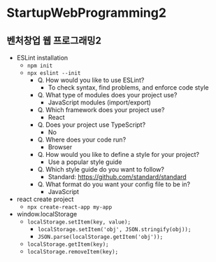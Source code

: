 # StartupWebProgramming2
## 벤처창업 웹 프로그래밍2
* ESLint installation
  * `npm init`
  * `npx eslint --init`
    * Q. How would you like to use ESLint?
      * To check syntax, find problems, and enforce code style
    * Q. What type of modules does your project use?
      * JavaScript modules (import/export)
    * Q. Which framework does your project use?
      * React
    * Q. Does your project use TypeScript?
      * No
    * Q. Where does your code run?
      * Browser
    * Q. How would you like to define a style for your project?
      * Use a popular style guide
    * Q. Which style guide do you want to follow?
      * Standard: https://github.com/standard/standard
    * Q. What format do you want your config file to be in?
      * JavaScript
* react create project
  * `npx create-react-app my-app`
* window.localStorage
  * `localStorage.setItem(key, value);`
    * `localStorage.setItem('obj', JSON.stringify(obj));`
    * `JSON.parse(localStorage.getItem('obj'));`
  * `localStorage.getItem(key);`
  * `localStorage.removeItem(key);`
